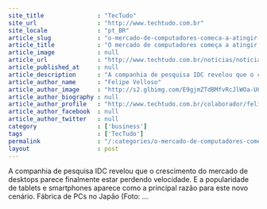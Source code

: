 ```yaml
---
site_title               : "TecTudo"
site_url                 : "http://www.techtudo.com.br"
site_locale              : "pt_BR"
article_slug             : "o-mercado-de-computadores-comeca-a-atingir-o-limite-de-seu-crescimento"
article_title            : "O mercado de computadores começa a atingir o limite de seu crescimento"
article_image            : null
article_url              : "http://www.techtudo.com.br/noticias/noticia/2013/03/o-mercado-de-computadores-comeca-atingir-o-limite-de-seu-crescimento.html"
article_published_at     : null
article_description      : "A companhia de pesquisa IDC revelou que o crescimento do mercado de desktops parece finalmente estar perdendo velocidade. E a popularidade de tablets e smartphones aparece como a principal razão para este novo cenário. Fábrica de PCs no Japão (Foto: ..."
article_author_name      : "Felipe Velloso"
article_author_image     : "http://s2.glbimg.com/E9gjmZTdBMfvRcJlWOa-U6K3CXE=/30x30/s2.glbimg.com/Vm2L2veWBFfWxRrqyvyhaXzw5X8=/0x0:140x140/75x75/s.glbimg.com/po/tt2/f/original/2013/01/22/foto_felipe_velloso.jpg"
article_author_biography : null
article_author_profile   : "http://www.techtudo.com.br/colaborador/felipe-velloso.html"
article_author_facebook  : null
article_author_twitter   : null
category                 : ['business']
tags                     : ['TecTudo']
permalink                : "/:categories/o-mercado-de-computadores-comeca-a-atingir-o-limite-de-seu-crescimento/"
layout                   : post
---
```


A companhia de pesquisa IDC revelou que o crescimento do mercado de desktops parece finalmente estar perdendo velocidade. E a popularidade de tablets e smartphones aparece como a principal razão para este novo cenário. Fábrica de PCs no Japão (Foto: ...
